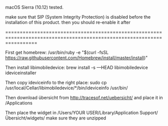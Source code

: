 macOS Sierra (10.12) tested.

make sure that SIP (System Integrity Protection) is disabled before the installation of this product.
then you should re-enable it after

=======================================================================================================================

First get homebrew: /usr/bin/ruby -e "$(curl -fsSL https://raw.githubusercontent.com/Homebrew/install/master/install)"

Then install libimobiledevice: brew install -s —HEAD libimobiledevice ideviceinstaller

Then copy ideviceinfo to the right place: sudo cp /usr/local/Cellar/libimobiledevice/*/bin/ideviceinfo /usr/bin/

Then download übersicht from http://tracesof.net/uebersicht/ and place it in /Applications

Then place the widget in /Users/YOUR USER/Library/Application Support/Übersicht/widgets/ make sure they are unzipped





